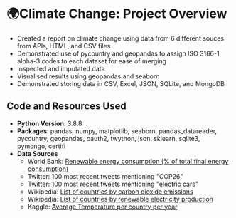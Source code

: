 # :earth_africa:Climate Change: Project Overview
* Created a report on climate change using data from 6 different souces from APIs, HTML, and CSV files
* Demonstrated use of pycountry and geopandas to assign ISO 3166-1 alpha-3 codes to each dataset for ease of merging
* Inspected and imputated data
* Visualised results using geopandas and seaborn
* Demonstrated storing data in CSV, Excel, JSON, SQLite, and MongoDB

## Code and Resources Used
* **Python Version**: 3.8.8
* **Packages**: pandas, numpy, matplotlib, seaborn, pandas_datareader, pycountry, geopandas, oauth2, twython, json, sklearn, sqlite3, pymongo, certifi
* **Data Sources**
  * World Bank: [Renewable energy consumption (% of total final energy consumption)](https://data.worldbank.org/indicator/EG.FEC.RNEW.ZS?view=chart)
  * Twitter: 100 most recent tweets mentioning "COP26"
  * Twitter: 100 most recent tweets mentioning "electric cars"
  * Wikipedia: [List of countries by carbon dioxide emissions](https://en.wikipedia.org/wiki/List_of_countries_by_carbon_dioxide_emissions)
  * Wikipedia: [List of countries by renewable electricity production](https://en.wikipedia.org/wiki/List_of_countries_by_renewable_electricity_production)
  * Kaggle: [Average Temperature per country per year](https://www.kaggle.com/code/akshaychavan/average-temperature-per-country-per-year/data?select=matYearCountry.csv)
